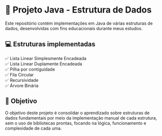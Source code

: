 # 🎲 Projeto Java - Estrutura de Dados

Este repositório contém implementações em Java de várias estruturas de dados, desenvolvidas com fins educacionais durante meus estudos.

## 💻 Estruturas implementadas

✅ Lista Linear Simplesmente Encadeada  
✅ Lista Linear Duplamente Encadeada  
✅ Pilha por contiguidade  
✅ Fila Circular  
✅ Recursividade  
✅ Árvore Binária  

## 🎯 Objetivo

O objetivo deste projeto é consolidar o aprendizado sobre estruturas de dados fundamentais por meio da implementação manual de cada estrutura, sem o uso de bibliotecas prontas, focando na lógica, funcionamento e complexidade de cada uma.
